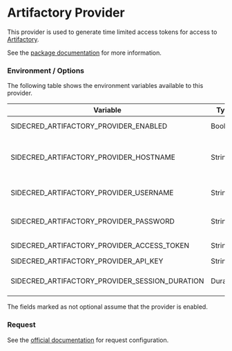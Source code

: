 # Artifactory Provider

This provider is used to generate time limited access tokens for access to [Artifactory](https://jfrog.com/artifactory/).

See the [package documentation](https://godoc.org/github.com/telia-oss/sidecred/provider/artifactory) for more information.

### Environment / Options

The following table shows the environment variables available to this provider.

| Variable                                   | Type   | Optional | Default | Description                                                    |
|--------------------------------------------|--------|----------|---------|----------------------------------------------------------------|
| SIDECRED_ARTIFACTORY_PROVIDER_ENABLED      | Bool   | Yes      | False   | Flag to enable this provider                                   |
| SIDECRED_ARTIFACTORY_PROVIDER_HOSTNAME     | String | No       | N/A     | Artifactory endpoint (e.g., `https://my-org.jfrog.io/my-org/`) |
| SIDECRED_ARTIFACTORY_PROVIDER_USERNAME     | String | No       | N/A     | REST API authentication username                               |
| SIDECRED_ARTIFACTORY_PROVIDER_PASSWORD     | String | Yes      | N/A     | REST API authentication password                               |
| SIDECRED_ARTIFACTORY_PROVIDER_ACCESS_TOKEN | String | Yes      | N/A     | REST API access token                                          |
| SIDECRED_ARTIFACTORY_PROVIDER_API_KEY      | String | Yes      | N/A     | REST API key                                                   |
| SIDECRED_ARTIFACTORY_PROVIDER_SESSION_DURATION | Duration | Yes | `1h` | Default duration for generated tokens (`<= `1h`) |

The fields marked as not optional assume that the provider is enabled.

### Request

See the [official documentation](https://godoc.org/github.com/telia-oss/sidecred/provider/artifactory/#RequestConfig) for request configuration.
